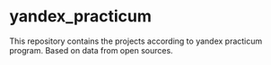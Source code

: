 # yandex_practicum
This repository contains the projects according to yandex practicum program. Based on data from open sources.
